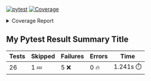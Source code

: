 [![pytest](https://github.com/7rikazhexde/video-grid-merge/actions/workflows/pytest.yml/badge.svg)](https://github.com/7rikazhexde/video-grid-merge/actions/workflows/pytest.yml)
<a href="https://github.com/7rikazhexde/video-grid-merge/blob/5cb183af9df1dc039328f87362ac124bbaf362db/README.md"><img alt="Coverage" src="https://img.shields.io/badge/Coverage-75%25-yellow.svg" /></a><details><summary>Coverage Report </summary><table><tr><th>File</th><th>Stmts</th><th>Miss</th><th>Cover</th><th>Missing</th></tr><tbody><tr><td colspan="5"><b>video_grid_merge</b></td></tr><tr><td>&nbsp; &nbsp;<a href="https://github.com/7rikazhexde/video-grid-merge/blob/5cb183af9df1dc039328f87362ac124bbaf362db/video_grid_merge/__init__.py">\_\_init\_\_.py</a></td><td>0</td><td>0</td><td>100%</td><td>&nbsp;</td></tr><tr><td>&nbsp; &nbsp;<a href="https://github.com/7rikazhexde/video-grid-merge/blob/5cb183af9df1dc039328f87362ac124bbaf362db/video_grid_merge/__main__.py">\_\_main\_\_.py</a></td><td>146</td><td>43</td><td>71%</td><td><a href="https://github.com/7rikazhexde/video-grid-merge/blob/5cb183af9df1dc039328f87362ac124bbaf362db/video_grid_merge/__main__.py#L62-L73">62&ndash;73</a>, <a href="https://github.com/7rikazhexde/video-grid-merge/blob/5cb183af9df1dc039328f87362ac124bbaf362db/video_grid_merge/__main__.py#L88-L150">88&ndash;150</a>, <a href="https://github.com/7rikazhexde/video-grid-merge/blob/5cb183af9df1dc039328f87362ac124bbaf362db/video_grid_merge/__main__.py#L249-L255">249&ndash;255</a>, <a href="https://github.com/7rikazhexde/video-grid-merge/blob/5cb183af9df1dc039328f87362ac124bbaf362db/video_grid_merge/__main__.py#L257">257</a>, <a href="https://github.com/7rikazhexde/video-grid-merge/blob/5cb183af9df1dc039328f87362ac124bbaf362db/video_grid_merge/__main__.py#L283-L284">283&ndash;284</a></td></tr><tr><td>&nbsp; &nbsp;<a href="https://github.com/7rikazhexde/video-grid-merge/blob/5cb183af9df1dc039328f87362ac124bbaf362db/video_grid_merge/delete_files.py">delete_files.py</a></td><td>13</td><td>0</td><td>100%</td><td>&nbsp;</td></tr><tr><td>&nbsp; &nbsp;<a href="https://github.com/7rikazhexde/video-grid-merge/blob/5cb183af9df1dc039328f87362ac124bbaf362db/video_grid_merge/rename_files.py">rename_files.py</a></td><td>10</td><td>0</td><td>100%</td><td>&nbsp;</td></tr><tr><td><b>TOTAL</b></td><td><b>169</b></td><td><b>43</b></td><td><b>75%</b></td><td>&nbsp;</td></tr></tbody></table></details>

## My Pytest Result Summary Title
| Tests | Skipped | Failures | Errors | Time |
| ----- | ------- | -------- | -------- | ------------------ |
| 26 | 1 :zzz: | 5 :x: | 0 :fire: | 1.241s :stopwatch: |


